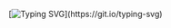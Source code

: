 [![Typing SVG](https://readme-typing-svg.herokuapp.com/?lines=Seja+Muito+Bem-Vindo+Ao+Ghost+Drops!)](https://git.io/typing-svg)
